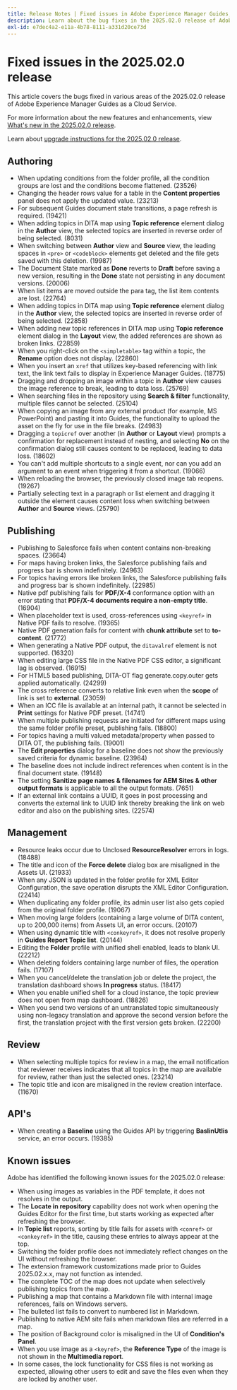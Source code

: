 ```yaml
---
title: Release Notes | Fixed issues in Adobe Experience Manager Guides, 2025.02.0 release
description: Learn about the bug fixes in the 2025.02.0 release of Adobe Experience Manager Guides as a Cloud Service.
exl-id: e7dec4a2-e11a-4b78-8111-a331d20ce73d
---
```

# Fixed issues in the 2025.02.0 release 

This article covers the bugs fixed in various areas of the 2025.02.0 release of Adobe Experience Manager Guides as a Cloud Service.

For more information about the new features and enhancements, view [What's new in the 2025.02.0 release](whats-new-2025-02-0.md).

Learn about [upgrade instructions for the 2025.02.0 release](upgrade-instructions-2025-02-0.md).


## Authoring

- When updating conditions from the folder profile, all the condition groups are lost and the conditions become flattened. (23526)
- Changing the header rows value for a table in the **Content properties** panel does not apply the updated value. (23213)
- For subsequent Guides document state transitions, a page refresh is required. (19421)
- When adding topics in DITA map using **Topic reference** element dialog in the **Author** view, the selected topics are inserted in reverse order of being selected. (8031)
- When switching between **Author** view and **Source** view, the leading spaces in `<pre>` or `<codeblock>` elements get deleted and the file gets saved with this deletion. (19987)
- The Document State marked as **Done** reverts to **Draft** before saving a new version, resulting in the **Done** state not persisting in any document versions. (20006)
- When list items are moved outside the para tag, the list item contents are lost. (22764)
- When adding topics in DITA map using **Topic reference** element dialog in the **Author** view, the selected topics are inserted in reverse order of being selected. (22858)
- When adding new topic references in DITA map using **Topic reference** element dialog in the **Layout** view, the added references are shown as broken links. (22859)
- When you right-click on the `<simpletable>` tag within a topic, the **Rename** option does not display. (22860)
- When you insert an `xref` that utilizes key-based referencing with link text, the link text fails to display in Experience Manager Guides. (18775)
- Dragging and dropping an image within a topic in **Author** view causes the image reference to break, leading to data loss. (25769)
- When searching files in the repository using **Search & filter** functionality, multiple files cannot be selected. (25104)
- When copying an image from any external product (for example, MS PowerPoint) and pasting it into Guides, the functionality to upload the asset on the fly for use in the file breaks. (24983)
- Dragging a `topicref` over another (in **Author** or **Layout** view) prompts a confirmation for replacement instead of nesting, and selecting **No** on the confirmation dialog still causes content to be replaced, leading to data loss. (18602)
- You can't add multiple shortcuts to a single event, nor can you add an argument to an event when triggering it from a shortcut. (19066)
- When reloading the browser, the previously closed image tab reopens. (19267)
- Partially selecting text in a paragraph or list element and dragging it outside the element causes content loss when switching between **Author** and **Source** views. (25790)

## Publishing

- Publishing to Salesforce fails when content contains non-breaking spaces. (23664)
- For maps having broken links, the Salesforce publishing fails and progress bar is shown indefinitely. (24963)
- For topics having errors like broken links, the Salesforce publishing fails and progress bar is shown indefinitely. (22985)
- Native pdf publishing fails for **PDF/X-4** conformance option with an error stating that **PDF/X-4 documents require a non-empty title**. (16904)
- When placeholder text is used,  cross-references using `<keyref>` in Native PDF fails to resolve. (19365)
- Native PDF generation fails for content with **chunk attribute** set to **to-content**. (21772)
- When generating a Native PDF output, the `ditavalref` element is not supported. (16320)
- When editing large CSS file in the Native PDF CSS editor, a significant lag is observed. (16915)
- For HTML5 based publishing, DITA-OT flag generate.copy.outer gets applied automatically. (24299)
- The cross reference converts to relative link even when the **scope** of link is set to **external**. (23059)
- When an ICC file is available at an internal path, it cannot be selected in **Print** settings for Native PDF preset. (14741)
- When multiple publishing requests are initiated for different maps using the same folder profile preset, publishing fails. (18800)
- For topics having a multi valued metadata/property when passed to DITA OT, the publishing fails. (19001) 
- The **Edit properties** dialog for a baseline does not show the previously saved criteria for dynamic baseline.  (23964)
- The baseline does not include indirect references when content is in the final document state. (19148)
- The setting **Sanitize page names & filenames for AEM Sites & other output formats** is applicable to all the output formats. (7651)
- If an external link contains a UUID, it goes in post processing and converts the external link to UUID link thereby breaking the link on web editor and also on the publishing sites. (22574)


## Management

- Resource leaks occur due to Unclosed **ResourceResolver** errors in logs. (18488)
- The title and icon of the **Force delete** dialog box are misaligned in the Assets UI. (21933) 
- When any JSON is updated in the folder profile for XML Editor Configuration, the save operation disrupts the XML Editor Configuration. (22414)
- When duplicating any folder profile, its admin user list also gets copied from the original folder profile. (19067)
- When moving large folders (containing a large volume of DITA content, up to 200,000 items) from Assets UI, an error occurs. (20107)
- When using dynamic title with `<conkeyref>`, it does not resolve properly in **Guides Report Topic list**. (20144)
- Editing the **Folder** profile with unified shell enabled, leads to blank UI. (22212)
- When deleting folders containing large number of files, the operation fails. (17107)
- When you cancel/delete the translation job or delete the project, the translation dashboard shows **In progress** status. (18417)
- When you enable unified shell for a cloud instance, the topic preview does not open from map dashboard. (18826)
- When you send two versions of an untranslated topic simultaneously using non-legacy translation and approve the second version before the first, the translation project with the first version gets broken. (22200)


## Review

- When selecting multiple topics for review in a map, the email notification that reviewer receives indicates that all topics in the map are available for review, rather than just the selected ones. (23214)
- The topic title and icon are misaligned in the review creation interface. (11670)


## API's

- When creating a **Baseline** using the Guides API by triggering **BaslinUtlis** service, an error occurs. (19385)

## Known issues

Adobe has identified the following known issues for the 2025.02.0 release:

- When using images as variables in the PDF template, it does not resolves in the output.
- The **Locate in repository** capability does not work when opening the Guides Editor for the first time, but starts working as expected after refreshing the browser.
- In **Topic list** reports, sorting by title fails for assets with `<conref>` or `<conkeyref>` in the title, causing these entries to always appear at the top.
- Switching the folder profile does not immediately reflect changes on the UI without refreshing the browser.
- The extension framework customizations made prior to Guides 2025.02.x.x, may not function as intended.
- The complete TOC of the map does not update when selectively publishing topics from the map.
- Publishing a map that contains a Markdown file with internal image references, fails on Windows servers.
- The bulleted list fails to convert to numbered list in Markdown.
- Publishing to native AEM site fails when markdown files are referred in a map. 
- The position of Background color is misaligned in the UI of **Condition's Panel**.
- When you use image as a `<keyref>`, the **Reference Type** of the image is not shown in the **Multimedia report**.
- In some cases, the lock functionality for CSS files is not working as expected, allowing other users to edit and save the files even when they are locked by another user.
